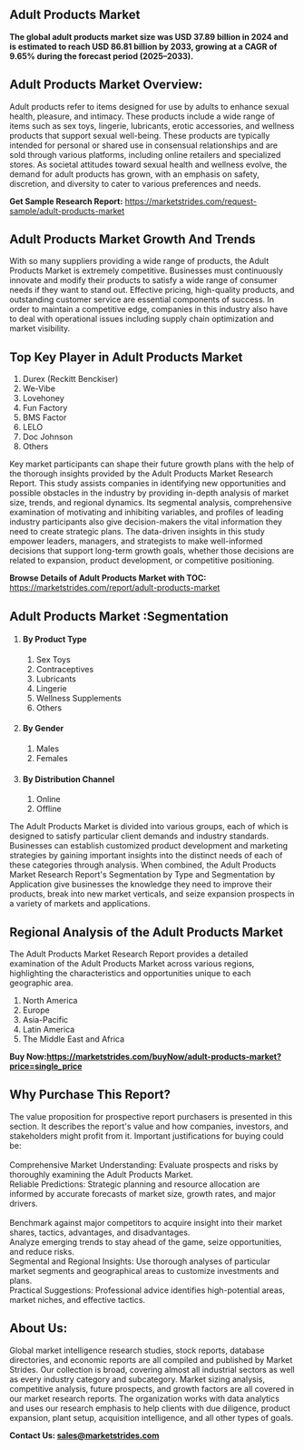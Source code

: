 <h2>Adult Products Market</h2>
<p><strong>The global adult products market size was&nbsp;USD 37.89 billion in 2024&nbsp;and is estimated to reach&nbsp;USD 86.81 billion by 2033, growing at a&nbsp;CAGR of 9.65%&nbsp;during the forecast period (2025&ndash;2033).</strong></p>
<h2>Adult Products Market Overview:</h2>
<p>Adult products refer to items designed for use by adults to enhance sexual health, pleasure, and intimacy. These products include a wide range of items such as sex toys, lingerie, lubricants, erotic accessories, and wellness products that support sexual well-being. These products are typically intended for personal or shared use in consensual relationships and are sold through various platforms, including online retailers and specialized stores. As societal attitudes toward sexual health and wellness evolve, the demand for adult products has grown, with an emphasis on safety, discretion, and diversity to cater to various preferences and needs.</p>
<p><strong>Get Sample Research Report:</strong> <a href="https://marketstrides.com/request-sample/adult-products-market">https://marketstrides.com/request-sample/adult-products-market</a></p>
<h2>Adult Products Market Growth And Trends</h2>
<p>With so many suppliers providing a wide range of products, the Adult Products Market is extremely competitive. Businesses must continuously innovate and modify their products to satisfy a wide range of consumer needs if they want to stand out. Effective pricing, high-quality products, and outstanding customer service are essential components of success. In order to maintain a competitive edge, companies in this industry also have to deal with operational issues including supply chain optimization and market visibility.</p>
<h2>Top Key Player in Adult Products Market</h2>
<ol>
<li>Durex (Reckitt Benckiser)</li>
<li>We-Vibe</li>
<li>Lovehoney</li>
<li>Fun Factory</li>
<li>BMS Factor</li>
<li>LELO</li>
<li>Doc Johnson</li>
<li>Others</li>
</ol>
<p>Key market participants can shape their future growth plans with the help of the thorough insights provided by the Adult Products Market Research Report. This study assists companies in identifying new opportunities and possible obstacles in the industry by providing in-depth analysis of market size, trends, and regional dynamics. Its segmental analysis, comprehensive examination of motivating and inhibiting variables, and profiles of leading industry participants also give decision-makers the vital information they need to create strategic plans. The data-driven insights in this study empower leaders, managers, and strategists to make well-informed decisions that support long-term growth goals, whether those decisions are related to expansion, product development, or competitive positioning.</p>
<p><strong>Browse Details of Adult Products Market with TOC:</strong> <a href="https://marketstrides.com/report/adult-products-market">https://marketstrides.com/report/adult-products-market</a></p>
<h2>Adult Products Market :Segmentation</h2>
<ol>
<li>
<h4>By Product Type</h4>
<ol>
<li>Sex Toys</li>
<li>Contraceptives</li>
<li>Lubricants</li>
<li>Lingerie</li>
<li>Wellness Supplements</li>
<li>Others</li>
</ol>
</li>
<li>
<h4>By Gender</h4>
<ol>
<li>Males</li>
<li>Females</li>
</ol>
</li>
<li>
<h4>By Distribution Channel</h4>
<ol>
<li>Online</li>
<li>Offline</li>
</ol>
</li>
</ol>
<p>The Adult Products Market is divided into various groups, each of which is designed to satisfy particular client demands and industry standards. Businesses can establish customized product development and marketing strategies by gaining important insights into the distinct needs of each of these categories through analysis. When combined, the Adult Products Market Research Report's Segmentation by Type and Segmentation by Application give businesses the knowledge they need to improve their products, break into new market verticals, and seize expansion prospects in a variety of markets and applications.</p>
<h2>Regional Analysis of the Adult Products Market</h2>
<p>The Adult Products Market Research Report provides a detailed examination of the Adult Products Market across various regions, highlighting the characteristics and opportunities unique to each geographic area.</p>
<ol>
<li>North America</li>
<li>Europe</li>
<li>Asia-Pacific</li>
<li>Latin America</li>
<li>The Middle East and Africa</li>
</ol>
<p><strong>Buy Now:<a href="https://marketstrides.com/buyNow/adult-products-market?price=single_price">https://marketstrides.com/buyNow/adult-products-market?price=single_price</a></strong></p>
<h2>Why Purchase This Report?</h2>
<p>The value proposition for prospective report purchasers is presented in this section. It describes the report's value and how companies, investors, and stakeholders might profit from it. Important justifications for buying could be: <br /> <br />Comprehensive Market Understanding: Evaluate prospects and risks by thoroughly examining the Adult Products Market.<br />Reliable Predictions: Strategic planning and resource allocation are informed by accurate forecasts of market size, growth rates, and major drivers. <br /><br />Benchmark against major competitors to acquire insight into their market shares, tactics, advantages, and disadvantages. <br />Analyze emerging trends to stay ahead of the game, seize opportunities, and reduce risks. <br />Segmental and Regional Insights: Use thorough analyses of particular market segments and geographical areas to customize investments and plans. <br />Practical Suggestions: Professional advice identifies high-potential areas, market niches, and effective tactics.</p>
<h2>About Us:</h2>
<p>Global market intelligence research studies, stock reports, database directories, and economic reports are all compiled and published by Market Strides. Our collection is broad, covering almost all industrial sectors as well as every industry category and subcategory. Market sizing analysis, competitive analysis, future prospects, and growth factors are all covered in our market research reports. The organization works with data analytics and uses our research emphasis to help clients with due diligence, product expansion, plant setup, acquisition intelligence, and all other types of goals.</p>
<p><strong>Contact Us: <a href="mailto:sales@marketstrides.com">sales@marketstrides.com</a></strong></p>
